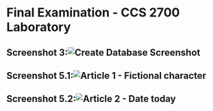 # Final Examination - CCS 2700 Laboratory

## Screenshot 3:![Create Database Screenshot](https://github.com/nsrgr/2700-finals/assets/104115057/7b3700e7-b52d-442b-8d4d-6362b023b1ef)

## Screenshot 5.1:![Article 1 - Fictional character](https://github.com/nsrgr/2700-finals/assets/104115057/39704fdc-003d-4602-a31b-d62fc5a53757)

## Screenshot 5.2:![Article 2 - Date today](https://github.com/nsrgr/2700-finals/assets/104115057/867c39da-0185-42ba-bcc8-6f7f6373ba7b)
